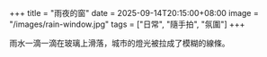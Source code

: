 +++
title = "雨夜的窗"
date = 2025-09-14T20:15:00+08:00
image = "/images/rain-window.jpg"
tags = ["日常", "隨手拍", "氛圍"]
+++

雨水一滴一滴在玻璃上滑落，城市的燈光被拉成了模糊的線條。
